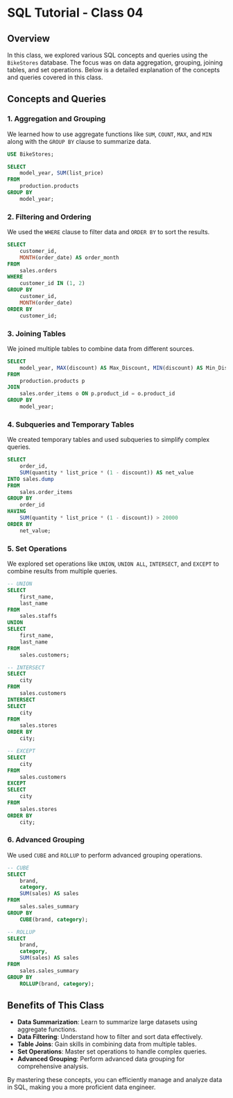 # SQL Tutorial - Class 04

## Overview
In this class, we explored various SQL concepts and queries using the `BikeStores` database. The focus was on data aggregation, grouping, joining tables, and set operations. Below is a detailed explanation of the concepts and queries covered in this class.

## Concepts and Queries

### 1. Aggregation and Grouping
We learned how to use aggregate functions like `SUM`, `COUNT`, `MAX`, and `MIN` along with the `GROUP BY` clause to summarize data.

```sql
USE BikeStores;

SELECT 
    model_year, SUM(list_price)
FROM
    production.products
GROUP BY
    model_year;
```

### 2. Filtering and Ordering
We used the `WHERE` clause to filter data and `ORDER BY` to sort the results.

```sql
SELECT
    customer_id,
    MONTH(order_date) AS order_month
FROM
    sales.orders
WHERE
    customer_id IN (1, 2)
GROUP BY
    customer_id,
    MONTH(order_date)
ORDER BY
    customer_id;
```

### 3. Joining Tables
We joined multiple tables to combine data from different sources.

```sql
SELECT
    model_year, MAX(discount) AS Max_Discount, MIN(discount) AS Min_Discount
FROM
    production.products p
JOIN
    sales.order_items o ON p.product_id = o.product_id 
GROUP BY
    model_year;
```

### 4. Subqueries and Temporary Tables
We created temporary tables and used subqueries to simplify complex queries.

```sql
SELECT
    order_id,
    SUM(quantity * list_price * (1 - discount)) AS net_value
INTO sales.dump
FROM
    sales.order_items
GROUP BY
    order_id
HAVING
    SUM(quantity * list_price * (1 - discount)) > 20000
ORDER BY
    net_value;
```

### 5. Set Operations
We explored set operations like `UNION`, `UNION ALL`, `INTERSECT`, and `EXCEPT` to combine results from multiple queries.

```sql
-- UNION
SELECT
    first_name,
    last_name
FROM
    sales.staffs
UNION
SELECT
    first_name,
    last_name
FROM
    sales.customers;

-- INTERSECT
SELECT
    city
FROM
    sales.customers
INTERSECT
SELECT
    city
FROM
    sales.stores
ORDER BY
    city;

-- EXCEPT
SELECT
    city
FROM
    sales.customers
EXCEPT
SELECT
    city
FROM
    sales.stores
ORDER BY
    city;
```

### 6. Advanced Grouping
We used `CUBE` and `ROLLUP` to perform advanced grouping operations.

```sql
-- CUBE
SELECT
    brand,
    category,
    SUM(sales) AS sales
FROM
    sales.sales_summary
GROUP BY
    CUBE(brand, category);

-- ROLLUP
SELECT
    brand,
    category,
    SUM(sales) AS sales
FROM
    sales.sales_summary
GROUP BY
    ROLLUP(brand, category);
```

## Benefits of This Class
- **Data Summarization**: Learn to summarize large datasets using aggregate functions.
- **Data Filtering**: Understand how to filter and sort data effectively.
- **Table Joins**: Gain skills in combining data from multiple tables.
- **Set Operations**: Master set operations to handle complex queries.
- **Advanced Grouping**: Perform advanced data grouping for comprehensive analysis.

By mastering these concepts, you can efficiently manage and analyze data in SQL, making you a more proficient data engineer.
